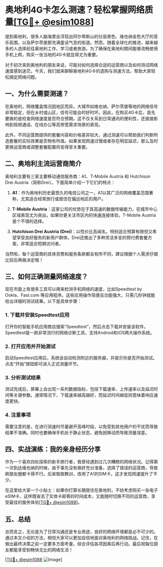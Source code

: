 # 奥地利4G卡怎么测速？轻松掌握网络质量[[TG💪+ @esim1088](https://t.me/s/esim1088)]

提到奥地利，很多人脑海里会浮现出阿尔卑斯山的壮丽景色、维也纳金色大厅的音乐氛围，以及萨尔茨堡那充满童话气息的街道。然而，随着全球化的推进，越来越多的人选择前往奥地利工作、学习或者旅游。为了确保在奥地利期间能够流畅使用手机上网，购买一张当地的4G卡就显得尤为重要。

对于初次来到奥地利的朋友来说，可能对如何选择合适的运营商以及如何测试网络速度感到迷茫。今天，我们就来聊聊奥地利4G卡的选购与测速方法，帮助大家轻松搞定网络问题。

## 一、为什么需要测速？

在奥地利，网络覆盖情况因地区而异。大城市如维也纳、萨尔茨堡等地的网络信号非常稳定，但在乡村或山区，信号可能会时好时坏。因此，在购买4G卡后，首先要做的是检查网络速度是否符合预期。这不仅关系到日常通讯的便利性，还直接影响到视频通话、在线办公等高带宽需求场景的表现。

此外，不同运营商提供的套餐内容和价格差异较大，通过测速可以帮助我们判断所选套餐的实际效果是否物有所值。如果发现网速过慢或者存在明显延迟，那么及时更换运营商或调整套餐配置将变得至关重要。

## 二、奥地利主流运营商简介

奥地利主要有三家主要移动通信服务商：A1、T-Mobile Austria 和 Hutchison Drei Austria（简称Drei）。下面简单介绍一下它们的特点：

1. **A1**：作为奥地利历史最悠久的电信公司之一，A1以其广泛的网络覆盖范围著称，尤其适合经常旅行或居住在偏远地区的用户。
   
2. **T-Mobile Austria**：这家公司的优势在于其高速的数据传输能力，在城市中心区域表现尤为突出。如果你更关注市区内的快速连接体验，T-Mobile Austria是个不错的选择。

3. **Hutchison Drei Austria (Drei)**：以性价比高闻名，特别适合预算有限但又希望享受良好服务的新用户群体。Drei还推出了多种灵活多变的预付费套餐方案，非常适合短期访问者。

当然啦，每个运营商的具体资费和服务条款都会有所不同，建议根据个人需求仔细比较后再做决定哦！

## 三、如何正确测量网络速度？

现在市面上有很多工具可以用来检测手机网络的速度，比如Speedtest by Ookla、Fast.com 等应用程序。这些应用操作简便且功能强大，只需几秒钟就能给出详细的测试结果。以下是具体步骤：

### 1. 下载并安装Speedtest应用
打开你的智能手机应用商店搜索“Speedtest”，然后点击下载并安装该软件。Speedtest是一款非常流行的网络诊断工具，支持Android和iOS两大操作系统。

### 2. 打开应用并开始测试
启动Speedtest应用后，系统会自动检测附近的服务器，并提示你是否开始测试。点击“开始”按钮即可进入正式测量环节。

### 3. 分析测试结果
测试完成后，屏幕上会出现一系列数据指标，包括下载速率、上传速率以及延迟时间等关键参数。通常情况下，下载速率越高越好，而延迟时间越低则意味着响应速度更快。

### 4. 注意事项
需要注意的是，在进行测速时尽量避开高峰时段，以免受到其他用户的干扰而导致结果不准确。同时也要确保手机处于静止状态，避免因移动而导致测量误差。

## 四、实战演练：我的亲身经历分享

作为一个喜欢四处探索的新手旅行者，我曾经遇到过几次糟糕的网络状况。记得第一次到达维也纳的时候，由于事先没有做好充分准备，选择了错误的运营商，导致刷朋友圈都卡得不行。后来吸取教训，改用了A1的SIM卡，这才发现网速提升了不少。

在这里给大家一个小贴士：如果你打算长期居住在奥地利，不妨考虑购买一张电子eSIM卡，这样既省去了实体卡邮寄的时间成本，又能随时切换不同的运营商，享受最佳的服务体验[[TG💪+ @esim1088](https://t.me/s/esim1088)]。

## 五、总结

总而言之，无论是为了日常沟通还是专业用途，良好的网络环境都是必不可少的。通过本文介绍的方法，相信大家可以更加自信地面对奥地利的网络挑战。记住，在做出最终决策之前一定要多方面考量，综合评估各项因素后再行动。最后祝每位朋友都能享受到畅快无比的网络生活！

[[TG💪+ @esim1088](https://t.me/s/esim1088) ![Image](https://i.postimg.cc/4NQfJmqS/Snipaste-2025-05-13-00-14-12.png)]